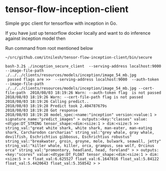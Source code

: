 # tensor-flow-inception-client
Simple grpc client for tensorflow with inception in Go.

If you have just up tensorflow docker locally and want to do inference against inception model then 

Run command from root mentioned below 

` ~/src/github.com/itnilesh/tensor-flow-inception-client/bin/secure `

~~~~
bash-3.2$ ./inception_secure_client  --serving-address localhost:9000  --image-file-path ./../../clients/resources/models/inception/image_54_mb.jpg
 passed flags are >>  --serving-address localhost:9000  --auth-token  --image-file-path ./../../clients/resources/models/inception/image_54_mb.jpg --cert-file-path  2018/08/03 18:19:26 Warn: --auth-token flag  is not passed
2018/08/03 18:19:26 Warn: --cert-file-path flag is not passed
2018/08/03 18:19:26 Calling predict..
2018/08/03 18:19:28 Predict took 2.404787679s
2018/08/03 18:19:28 Got response
2018/08/03 18:19:28 model_spec:<name:"inception" version:<value:1 > signature_name:"predict_images" > outputs:<key:"classes" value:<dtype:DT_STRING tensor_shape:<dim:<size:1 > dim:<size:5 >> string_val:"great white shark, white shark, man-eater, man-eating shark, Carcharodon carcharias" string_val:"grey whale, gray whale, devilfish, Eschrichtius gibbosus, Eschrichtius robustus" string_val:"breakwater, groin, groyne, mole, bulwark, seawall, jetty" string_val:"killer whale, killer, orca, grampus, sea wolf, Orcinus orca" string_val:"promontory, headland, head, foreland" > > outputs:<key:"scores" value:<dtype:DT_FLOAT tensor_shape:<dim:<size:1 > dim:<size:5 > > float_val:6.625527 float_val:6.1647816 float_val:5.84122 float_val:5.4420643 float_val:5.358542 > >
~~~~
